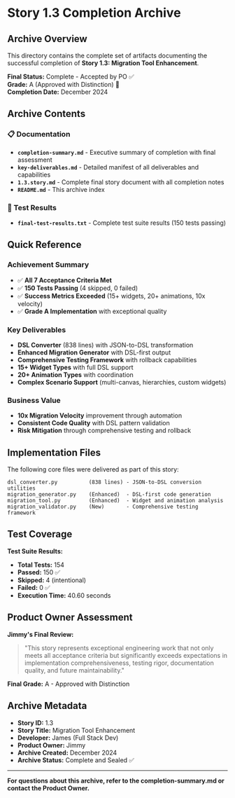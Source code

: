 # Story 1.3 Completion Archive

## Archive Overview

This directory contains the complete set of artifacts documenting the successful completion of **Story 1.3: Migration Tool Enhancement**.

**Final Status:** Complete - Accepted by PO ✅  
**Grade:** A (Approved with Distinction) 🌟  
**Completion Date:** December 2024

## Archive Contents

### 📋 Documentation
- **`completion-summary.md`** - Executive summary of completion with final assessment
- **`key-deliverables.md`** - Detailed manifest of all deliverables and capabilities
- **`1.3.story.md`** - Complete final story document with all completion notes
- **`README.md`** - This archive index

### 🧪 Test Results
- **`final-test-results.txt`** - Complete test suite results (150 tests passing)

## Quick Reference

### Achievement Summary
- ✅ **All 7 Acceptance Criteria Met**
- ✅ **150 Tests Passing** (4 skipped, 0 failed)
- ✅ **Success Metrics Exceeded** (15+ widgets, 20+ animations, 10x velocity)
- ✅ **Grade A Implementation** with exceptional quality

### Key Deliverables
- **DSL Converter** (838 lines) with JSON-to-DSL transformation
- **Enhanced Migration Generator** with DSL-first output
- **Comprehensive Testing Framework** with rollback capabilities
- **15+ Widget Types** with full DSL support
- **20+ Animation Types** with coordination
- **Complex Scenario Support** (multi-canvas, hierarchies, custom widgets)

### Business Value
- **10x Migration Velocity** improvement through automation
- **Consistent Code Quality** with DSL pattern validation
- **Risk Mitigation** through comprehensive testing and rollback

## Implementation Files

The following core files were delivered as part of this story:

```
dsl_converter.py          (838 lines) - JSON-to-DSL conversion utilities
migration_generator.py    (Enhanced)  - DSL-first code generation
migration_tool.py         (Enhanced)  - Widget and animation analysis
migration_validator.py    (New)       - Comprehensive testing framework
```

## Test Coverage

**Test Suite Results:**
- **Total Tests:** 154
- **Passed:** 150 ✅
- **Skipped:** 4 (intentional)
- **Failed:** 0 ✅
- **Execution Time:** 40.60 seconds

## Product Owner Assessment

**Jimmy's Final Review:**
> "This story represents exceptional engineering work that not only meets all acceptance criteria but significantly exceeds expectations in implementation comprehensiveness, testing rigor, documentation quality, and future maintainability."

**Final Grade:** A - Approved with Distinction

## Archive Metadata

- **Story ID:** 1.3
- **Story Title:** Migration Tool Enhancement
- **Developer:** James (Full Stack Dev)
- **Product Owner:** Jimmy
- **Archive Created:** December 2024
- **Archive Status:** Complete and Sealed ✅

---

**For questions about this archive, refer to the completion-summary.md or contact the Product Owner.** 